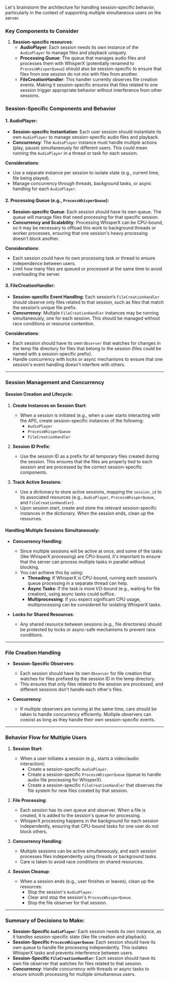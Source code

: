 Let's brainstorm the architecture for handling session-specific behavior, particularly in the context of supporting multiple simultaneous users on the server.

### Key Components to Consider

1. **Session-specific resources**:
   - **AudioPlayer**: Each session needs its own instance of the `AudioPlayer` to manage files and playback uniquely.
   - **Processing Queue**: The queue that manages audio files and processes them with WhisperX (potentially renamed to `ProcessWhisperQueue`) should also be session-specific to ensure that files from one session do not mix with files from another.
   - **FileCreationHandler**: This handler currently observes file creation events. Making it session-specific ensures that files related to one session trigger appropriate behavior without interference from other sessions.

### **Session-Specific Components and Behavior**

#### 1. **AudioPlayer**:
   - **Session-specific Instantiation**: Each user session should instantiate its own `AudioPlayer` to manage session-specific audio files and playback.
   - **Concurrency**: The `AudioPlayer` instance must handle multiple actions (play, pause) simultaneously for different users. This could mean running the `AudioPlayer` in a thread or task for each session.
   
   **Considerations**:
   - Use a separate instance per session to isolate state (e.g., current time, file being played).
   - Manage concurrency through threads, background tasks, or async handling for each `AudioPlayer`.

#### 2. **Processing Queue** (e.g., `ProcessWhisperQueue`):
   - **Session-specific Queue**: Each session should have its own queue. The queue will manage files that need processing for that specific session.
   - **Concurrency and Scalability**: Processing WhisperX can be CPU-bound, so it may be necessary to offload this work to background threads or worker processes, ensuring that one session's heavy processing doesn't block another.
   
   **Considerations**:
   - Each session could have its own processing task or thread to ensure independence between users.
   - Limit how many files are queued or processed at the same time to avoid overloading the server.

#### 3. **FileCreationHandler**:
   - **Session-specific Event Handling**: Each session’s `FileCreationHandler` should observe only files related to that session, such as files that match the session’s unique file prefix.
   - **Concurrency**: Multiple `FileCreationHandler` instances may be running simultaneously, one for each session. This should be managed without race conditions or resource contention.

   **Considerations**:
   - Each session should have its own `Observer` that watches for changes in the temp file directory for files that belong to the session (files could be named with a session-specific prefix).
   - Handle concurrency with locks or async mechanisms to ensure that one session's event handling doesn't interfere with others.

---

### **Session Management and Concurrency**

#### **Session Creation and Lifecycle**:
1. **Create Instances on Session Start**:
   - When a session is initiated (e.g., when a user starts interacting with the API), create session-specific instances of the following:
     - `AudioPlayer`
     - `ProcessWhisperQueue`
     - `FileCreationHandler`

2. **Session ID Prefix**:
   - Use the session ID as a prefix for all temporary files created during the session. This ensures that the files are properly tied to each session and are processed by the correct session-specific components.
   
3. **Track Active Sessions**:
   - Use a dictionary to store active sessions, mapping the `session_id` to its associated resources (e.g., `AudioPlayer`, `ProcessWhisperQueue`, and `FileCreationHandler`).
   - Upon session start, create and store the relevant session-specific instances in the dictionary. When the session ends, clean up the resources.

#### **Handling Multiple Sessions Simultaneously**:
- **Concurrency Handling**: 
   - Since multiple sessions will be active at once, and some of the tasks (like WhisperX processing) are CPU-bound, it's important to ensure that the server can process multiple tasks in parallel without blocking.
   - You can achieve this by using:
     - **Threading**: If WhisperX is CPU-bound, running each session’s queue processing in a separate thread can help.
     - **Async Tasks**: If the task is more I/O-bound (e.g., waiting for file creation), using async tasks could suffice.
     - **Multiprocessing**: If you expect significant CPU usage, multiprocessing can be considered for isolating WhisperX tasks.

- **Locks for Shared Resources**: 
   - Any shared resource between sessions (e.g., file directories) should be protected by locks or async-safe mechanisms to prevent race conditions.

---

### **File Creation Handling**

- **Session-Specific Observers**:
   - Each session should have its own `Observer` for file creation that watches for files prefixed by the session ID in the temp directory.
   - This ensures that only files related to the session are processed, and different sessions don't handle each other's files.

- **Concurrency**: 
   - If multiple observers are running at the same time, care should be taken to handle concurrency efficiently. Multiple observers can coexist as long as they handle their own session-specific events.

---

### **Behavior Flow for Multiple Users**

1. **Session Start**:
   - When a user initiates a session (e.g., starts a video/audio interaction):
     - Create a session-specific `AudioPlayer`.
     - Create a session-specific `ProcessWhisperQueue` (queue to handle audio file processing for WhisperX).
     - Create a session-specific `FileCreationHandler` that observes the file system for new files created by that session.

2. **File Processing**:
   - Each session has its own queue and observer. When a file is created, it is added to the session's queue for processing.
   - WhisperX processing happens in the background for each session independently, ensuring that CPU-bound tasks for one user do not block others.

3. **Concurrency Handling**:
   - Multiple sessions can be active simultaneously, and each session processes files independently using threads or background tasks.
   - Care is taken to avoid race conditions on shared resources.

4. **Session Cleanup**:
   - When a session ends (e.g., user finishes or leaves), clean up the resources:
     - Stop the session's `AudioPlayer`.
     - Clear and stop the session's `ProcessWhisperQueue`.
     - Stop the file observer for that session.

---

### **Summary of Decisions to Make**:

- **Session-Specific `AudioPlayer`**: Each session needs its own instance, as it handles session-specific state (like file creation and playback).
- **Session-Specific `ProcessWhisperQueue`**: Each session should have its own queue to handle file processing independently. This isolates WhisperX tasks and prevents interference between users.
- **Session-Specific `FileCreationHandler`**: Each session should have its own file observer that watches for files related to that session.
- **Concurrency**: Handle concurrency with threads or async tasks to ensure smooth processing for multiple simultaneous users.